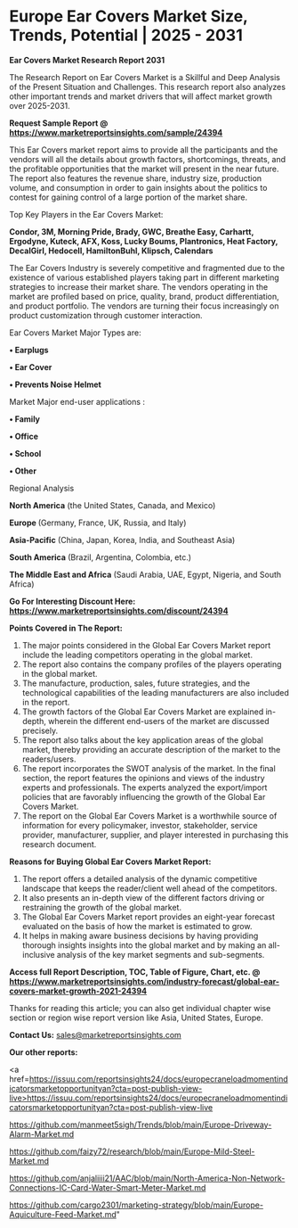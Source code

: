 # Europe Ear Covers Market Size, Trends, Potential | 2025 - 2031

<strong>Ear Covers Market Research Report 2031</strong>

The Research Report on Ear Covers Market is a Skillful and Deep Analysis of the Present Situation and Challenges. This research report also analyzes other important trends and market drivers that will affect market growth over 2025-2031.

<strong>Request Sample Report @ <a href=https://www.marketreportsinsights.com/sample/24394>https://www.marketreportsinsights.com/sample/24394</a></strong>

This Ear Covers market report aims to provide all the participants and the vendors will all the details about growth factors, shortcomings, threats, and the profitable opportunities that the market will present in the near future. The report also features the revenue share, industry size, production volume, and consumption in order to gain insights about the politics to contest for gaining control of a large portion of the market share.

Top Key Players in the Ear Covers Market:

<strong>Condor, 3M, Morning Pride, Brady, GWC, Breathe Easy, Carhartt, Ergodyne, Kuteck, AFX, Koss, Lucky Boums, Plantronics, Heat Factory, DecalGirl, Hedocell, HamiltonBuhl, Klipsch, Calendars</strong>

The Ear Covers Industry is severely competitive and fragmented due to the existence of various established players taking part in different marketing strategies to increase their market share. The vendors operating in the market are profiled based on price, quality, brand, product differentiation, and product portfolio. The vendors are turning their focus increasingly on product customization through customer interaction.

Ear Covers Market Major Types are:

<strong>• Earplugs

• Ear Cover

• Prevents Noise Helmet</strong>

Market Major end-user applications :

<strong>• Family

• Office

• School

• Other</strong>

Regional Analysis

</u><strong><b>North America</b></strong> (the United States, Canada, and Mexico)

<strong><b>Europe </b></strong>(Germany, France, UK, Russia, and Italy)

<strong><b>Asia-Pacific</b></strong> (China, Japan, Korea, India, and Southeast Asia)

<strong><b>South America</b></strong> (Brazil, Argentina, Colombia, etc.)

<strong><b>The Middle East and Africa</b></strong> (Saudi Arabia, UAE, Egypt, Nigeria, and South Africa)

<strong>Go For Interesting Discount Here: <a href=https://www.marketreportsinsights.com/discount/24394>https://www.marketreportsinsights.com/discount/24394</a></strong>

<strong>Points Covered in The Report:</strong>
<ol>
  <li>The major points considered in the Global Ear Covers Market report include the leading competitors operating in the global market.</li>
  <li>The report also contains the company profiles of the players operating in the global market.</li>
  <li>The manufacture, production, sales, future strategies, and the technological capabilities of the leading manufacturers are also included in the report.</li>
  <li>The growth factors of the Global Ear Covers Market are explained in-depth, wherein the different end-users of the market are discussed precisely.</li>
  <li>The report also talks about the key application areas of the global market, thereby providing an accurate description of the market to the readers/users.</li>
  <li>The report incorporates the SWOT analysis of the market. In the final section, the report features the opinions and views of the industry experts and professionals. The experts analyzed the export/import policies that are favorably influencing the growth of the Global Ear Covers Market.</li>
  <li>The report on the Global Ear Covers Market is a worthwhile source of information for every policymaker, investor, stakeholder, service provider, manufacturer, supplier, and player interested in purchasing this research document.</li>
</ol>
<strong>Reasons for Buying Global Ear Covers Market Report:</strong>

<ol>
  <li>The report offers a detailed analysis of the dynamic competitive landscape that keeps the reader/client well ahead of the competitors.</li>
  <li>It also presents an in-depth view of the different factors driving or restraining the growth of the global market.</li>
  <li>The Global Ear Covers Market report provides an eight-year forecast evaluated on the basis of how the market is estimated to grow.</li>
  <li>It helps in making aware business decisions by having providing thorough insights insights into the global market and by making an all-inclusive analysis of the key market segments and sub-segments.</li>
</ol>
<strong>Access full Report Description, TOC, Table of Figure, Chart, etc. @ <a href=https://www.marketreportsinsights.com/industry-forecast/global-ear-covers-market-growth-2021-24394>https://www.marketreportsinsights.com/industry-forecast/global-ear-covers-market-growth-2021-24394</a></strong>


Thanks for reading this article; you can also get individual chapter wise section or region wise report version like Asia, United States, Europe.

<strong>Contact Us:</strong>
sales@marketreportsinsights.com

<strong>Our other reports:</strong>

<a href=https://issuu.com/reportsinsights24/docs/europecraneloadmomentindicatorsmarketopportunityan?cta=post-publish-view-live>https://issuu.com/reportsinsights24/docs/europecraneloadmomentindicatorsmarketopportunityan?cta=post-publish-view-live</a>

<a href=https://github.com/manmeet5sigh/Trends/blob/main/Europe-Driveway-Alarm-Market.md>https://github.com/manmeet5sigh/Trends/blob/main/Europe-Driveway-Alarm-Market.md</a>

<a href=https://github.com/faizy72/research/blob/main/Europe-Mild-Steel-Market.md>https://github.com/faizy72/research/blob/main/Europe-Mild-Steel-Market.md</a>

<a href=https://github.com/anjaliiii21/AAC/blob/main/North-America-Non-Network-Connections-IC-Card-Water-Smart-Meter-Market.md>https://github.com/anjaliiii21/AAC/blob/main/North-America-Non-Network-Connections-IC-Card-Water-Smart-Meter-Market.md</a>

<a href=https://github.com/cargo2301/marketing-strategy/blob/main/Europe-Aquiculture-Feed-Market.md>https://github.com/cargo2301/marketing-strategy/blob/main/Europe-Aquiculture-Feed-Market.md</a>"
